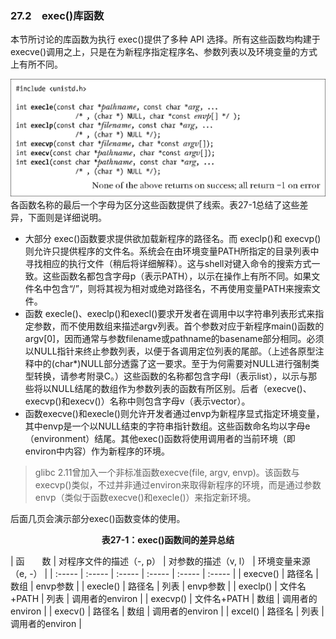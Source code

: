 ### 27.2　exec()库函数

本节所讨论的库函数为执行 exec()提供了多种 API 选择。所有这些函数均构建于 execve()调用之上，只是在为新程序指定程序名、参数列表以及环境变量的方式上有所不同。



![706.png](../images/706.png)
各函数名称的最后一个字母为区分这些函数提供了线索。表27-1总结了这些差异，下面则是详细说明。

+ 大部分 exec()函数要求提供欲加载新程序的路径名。而 execlp()和 execvp()则允许只提供程序的文件名。系统会在由环境变量PATH所指定的目录列表中寻找相应的执行文件（稍后将详细解释）。这与shell对键入命令的搜索方式一致。这些函数名都包含字母p（表示PATH），以示在操作上有所不同。如果文件名中包含“/”，则将其视为相对或绝对路径名，不再使用变量PATH来搜索文件。
+ 函数 execle()、execlp()和execl()要求开发者在调用中以字符串列表形式来指定参数，而不使用数组来描述argv列表。首个参数对应于新程序main()函数的argv[0]，因而通常与参数filename或pathname的basename部分相同。必须以NULL指针来终止参数列表，以便于各调用定位列表的尾部。（上述各原型注释中的(char*)NULL部分透露了这一要求。至于为何需要对NULL进行强制类型转换，请参考附录C。）这些函数的名称都包含字母l（表示list），以示与那些将以NULL结尾的数组作为参数列表的函数有所区别。后者（execve()、execvp()和execv()）名称中则包含字母v（表示vector）。
+ 函数execve()和execle()则允许开发者通过envp为新程序显式指定环境变量，其中envp是一个以NULL结束的字符串指针数组。这些函数命名均以字母e（environment）结尾。其他exec()函数将使用调用者的当前环境（即environ中内容）作为新程序的环境。

> glibc 2.11曾加入一个非标准函数execve(file, argv, envp)。该函数与execvp()类似，不过并非通过environ来取得新程序的环境，而是通过参数envp（类似于函数execve()和execle()）来指定新环境。

后面几页会演示部分exec()函数变体的使用。

<center class="my_markdown"><b class="my_markdown">表27-1：exec()函数间的差异总结</b></center>

| 函　　数 | 对程序文件的描述（-, p） | 对参数的描述（v, l） | 环境变量来源（e, -） |
| :-----  | :-----  | :-----  | :-----  | :-----  | :-----  |
| execve() | 路径名 | 数组 | envp参数 |
| execle() | 路径名 | 列表 | envp参数 |
| execlp() | 文件名+PATH | 列表 | 调用者的environ |
| execvp() | 文件名+PATH | 数组 | 调用者的environ |
| execv() | 路径名 | 数组 | 调用者的environ |
| excel() | 路径名 | 列表 | 调用者的environ |

